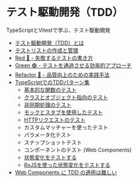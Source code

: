# テスト駆動開発（TDD）
TypeScriptとVitestで学ぶ、テスト駆動開発

- [テスト駆動開発（TDD）とは](docs/what's-TDD.md)
- [テストリストの作成と管理](docs/test-list-management.md)
- [Red 🔴 - 失敗するテストの書き方](docs/testing-in-TDD.md)
- [Green 🟢 - テストを通過させる効率的アプローチ](docs/Implementation-in-TDD.md)
- [Refactor 🔵 - 品質向上のための実践手法](docs/refactoring-in-TDD.md)
- [TypeScriptでのTDDパターン集](docs/collection-of-TDD-patterns-TypeScript/index.md)
   - [基本的な関数のテスト](docs/collection-of-TDD-patterns-TypeScript/basic-function-testing.md)
   - [クラスとオブジェクト指向のテスト](docs/collection-of-TDD-patterns-TypeScript/class-and-object-oriented-testing.md)
   - [非同期処理のテスト](docs/collection-of-TDD-patterns-TypeScript/asynchronous-processing-testing.md)
   - [モックとスタブを使用したテスト](docs/collection-of-TDD-patterns-TypeScript/testing-with-mocks-and-stubs.md)
   - [HTTPリクエストのテスト](docs/collection-of-TDD-patterns-TypeScript/testing-http-requests.md)
   - カスタムマッチャーを使ったテスト
   - パラメータ化テスト
   - スナップショットテスト
   - コンポーネントのテスト (Web Components)
   - [状態変化をテストする](docs/collection-of-TDD-patterns-TypeScript/testing-state-changes.md)
   - [RxJSを使った状態変化をテストする](docs/collection-of-TDD-patterns-TypeScript/testing-state-changes-with-rxjs.md)
   <!--
   - コードカバレッジの可視化方法（vitest --coverageの活用）
   - CIツール（GitHub Actions）での自動テスト実行例
   - テストのアンチパターン集（例：複数のアサーション、依存状態あり等）
   -->
- [Web Components に TDD の適用は難しい](docs/applying-TDD-to-WebComponents-is-difficult.md)